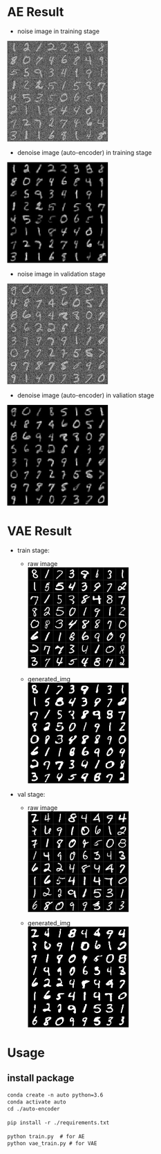 
# AE Result
- noise image in training stage

<img src="saved/train/noise_train_0003_0000.jpg"><p>
- denoise image (auto-encoder) in training stage

<img src="saved/train/denoise_train_0003_0000.jpg"><p>
- noise image in validation stage

<img src="saved/val/noise_val_0002_0000.jpg"><p>
- denoise image (auto-encoder) in valiation stage<p>

<img src="saved/val/denoise_val_0002_0000.jpg">

# VAE Result
- train stage: 
  - raw image \
<img src="saved_vae/train/raw_train_0004_0000.jpg"><p>
  - generated_img \
<img src="saved_vae/train/gen_train_0004_0000.jpg"><p>

- val stage:
  - raw image \
<img src="saved_vae/val/raw_val_0007_0000.jpg"><p>
  - generated_img \
<img src="saved_vae/val/gen_val_0007_0000.jpg"><p>


# Usage
## install package

```shell
conda create -n auto python=3.6
conda activate auto
cd ./auto-encoder

pip install -r ./requirements.txt

python train.py  # for AE
python vae_train.py # for VAE
```

